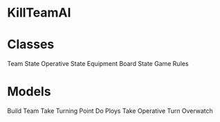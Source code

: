 # KillTeamAI



# Classes

Team State
    Operative State
        Equipment
Board State
    Game Rules 

# Models

Build Team
Take Turning Point
    Do Ploys
    Take Operative Turn
    Overwatch






